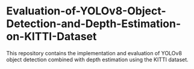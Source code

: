 # Evaluation-of-YOLOv8-Object-Detection-and-Depth-Estimation-on-KITTI-Dataset
This repository contains the implementation and evaluation of YOLOv8 object detection combined with depth estimation using the KITTI dataset.
